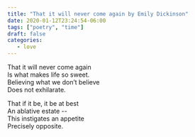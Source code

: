```yaml
---
title: "That it will never come again by Emily Dickinson"
date: 2020-01-12T23:24:54-06:00
tags: ["poetry", "time"]
draft: false
categories: 
   - love
---
```


That it will never come again  
Is what makes life so sweet.  
Believing what we don’t believe  
Does not exhilarate.

That if it be, it be at best  
An ablative estate --  
This instigates an appetite  
Precisely opposite.
